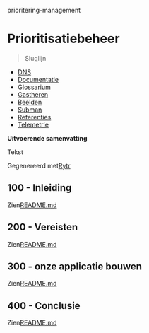 prioritering-management

# Prioritisatiebeheer

> Sluglijn

-   [DNS](./DNS.md)
-   [Documentatie](./DOCUMENTATION.md)
-   [Glossarium](./GLOSSARY.md)
-   [Gastheren](./HOSTS.md)
-   [Beelden](./IMAGES.md)
-   [Subman](./PODMAN.md)
-   [Referenties](./REFERENCES.md)
-   [Telemetrie](./TELEMETRY.md)

**Uitvoerende samenvatting**

Tekst

Gegenereerd met[Rytr](https://app.rytr.me)

## 100 - Inleiding

Zien[README.md](./100/README.md)

## 200 - Vereisten

Zien[README.md](./200/README.md)

## 300 - onze applicatie bouwen

Zien[README.md](./300/README.md)

## 400 - Conclusie

Zien[README.md](./400/README.md)
